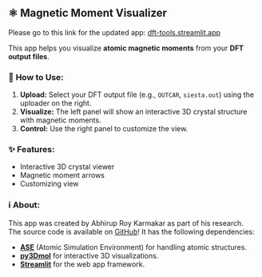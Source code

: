 ## ⚛️ Magnetic Moment Visualizer

Please go to this link for the updated app: [dft-tools.streamlit.app](https://dft-tools.streamlit.app/) 

This app helps you visualize **atomic magnetic moments** from your **DFT output files**.

### 🚀 **How to Use:**

1.  **Upload:** Select your DFT output file (e.g., `OUTCAR`, `siesta.out`) using the uploader on the right.
2.  **Visualize:** The left panel will show an interactive 3D crystal structure with magnetic moments.
3.  **Control:** Use the right panel to customize the view.

### ✨ **Features:**

* Interactive 3D crystal viewer
* Magnetic moment arrows
* Customizing view

### ℹ️ **About:**

This app was created by Abhirup Roy Karmakar as part of his research.  
The source code is available on [GitHub](https://github.com/AbhirupRK/streamlit-app)\! It has the following dependencies:

  * [**ASE**](https://wiki.fysik.dtu.dk/ase/) (Atomic Simulation Environment) for handling atomic structures.
  * [**py3Dmol**](https://3dmol.csb.pitt.edu/) for interactive 3D visualizations.
  * [**Streamlit**](https://streamlit.io/) for the web app framework.


